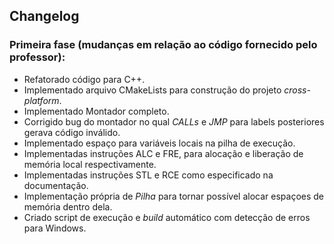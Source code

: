 ## Changelog
### Primeira fase (mudanças em relação ao código fornecido pelo professor):
* Refatorado código para C++.
* Implementado arquivo CMakeLists para construção do projeto _cross-platform_.
* Implementado Montador completo.
* Corrigido bug do montador no qual _CALLs_ e _JMP_ para labels posteriores gerava código inválido.
* Implementado espaço para variáveis locais na pilha de execução.
* Implementadas instruções ALC e FRE, para alocação e liberação de memória local respectivamente.
* Implementadas instruções STL e RCE como especificado na documentação.
* Implementação própria de _Pilha_ para tornar possível alocar espaçoes de memória dentro dela.
* Criado script de execução e _build_ automático com detecção de erros para Windows.